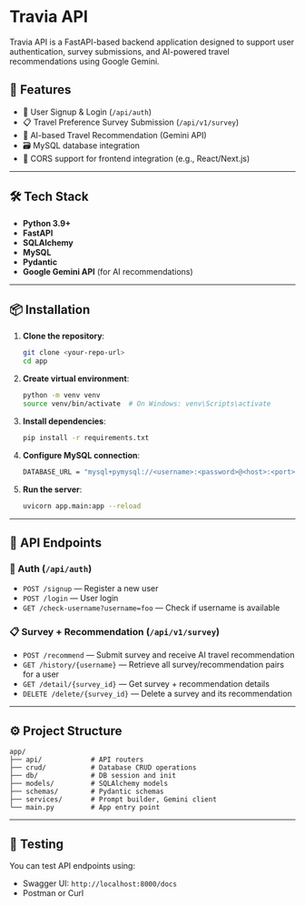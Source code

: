 # Travia API

Travia API is a FastAPI-based backend application designed to support user authentication, survey submissions, and AI-powered travel recommendations using Google Gemini.

## 🚀 Features

- 🧾 User Signup & Login (`/api/auth`)
- 📋 Travel Preference Survey Submission (`/api/v1/survey`)
- 🤖 AI-based Travel Recommendation (Gemini API)
- 🗃️ MySQL database integration
- 🔐 CORS support for frontend integration (e.g., React/Next.js)

---

## 🛠 Tech Stack

- **Python 3.9+**
- **FastAPI**
- **SQLAlchemy**
- **MySQL**
- **Pydantic**
- **Google Gemini API** (for AI recommendations)

---

## 📦 Installation

1. **Clone the repository**:
   ```bash
   git clone <your-repo-url>
   cd app
   ```

2. **Create virtual environment**:
   ```bash
   python -m venv venv
   source venv/bin/activate  # On Windows: venv\Scripts\activate
   ```

3. **Install dependencies**:
   ```bash
   pip install -r requirements.txt
   ```

4. **Configure MySQL connection**:
   ```bash
   DATABASE_URL = "mysql+pymysql://<username>:<password>@<host>:<port>/<dbname>"
   ```
   
5. **Run the server**:
   ```bash
   uvicorn app.main:app --reload
   ```

---

## 🔗 API Endpoints

### 🔐 Auth (`/api/auth`)

- `POST /signup` — Register a new user  
- `POST /login` — User login  
- `GET /check-username?username=foo` — Check if username is available  

### 📋 Survey + Recommendation (`/api/v1/survey`)

- `POST /recommend` — Submit survey and receive AI travel recommendation  
- `GET /history/{username}` — Retrieve all survey/recommendation pairs for a user  
- `GET /detail/{survey_id}` — Get survey + recommendation details  
- `DELETE /delete/{survey_id}` — Delete a survey and its recommendation  

---

## ⚙️ Project Structure

```
app/
├── api/            # API routers
├── crud/           # Database CRUD operations
├── db/             # DB session and init
├── models/         # SQLAlchemy models
├── schemas/        # Pydantic schemas
├── services/       # Prompt builder, Gemini client
└── main.py         # App entry point
```

---

## 🧪 Testing

You can test API endpoints using:

- Swagger UI: `http://localhost:8000/docs`
- Postman or Curl
